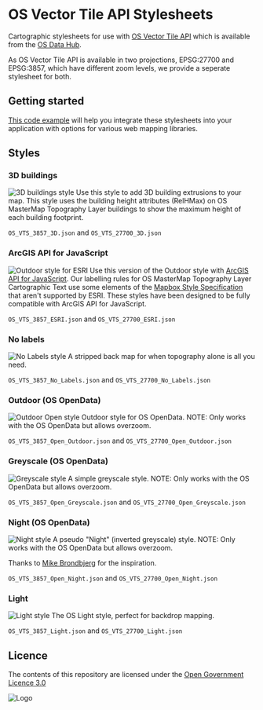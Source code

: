 # OS Vector Tile API Stylesheets
Cartographic stylesheets for use with [OS Vector Tile API](https://osdatahub.os.uk/docs/vts/overview) which is available from the [OS Data Hub](https://osdatahub.os.uk/).

As OS Vector Tile API is available in two projections, EPSG:27700 and EPSG:3857, which have different zoom levels, we provide a seperate stylesheet for both.

## Getting started
[This code example](https://labs.os.uk/public/os-data-hub-examples/os-vector-tile-api/vts-example-custom-style) will help you integrate these stylesheets into your application with options for various web mapping libraries.

## Styles

### 3D buildings
![3D buildings style](https://raw.githubusercontent.com/OrdnanceSurvey/OS-Vector-Tile-API-Stylesheets/master/img/3D.png)
Use this style to add 3D building extrusions to your map. 
This style uses the building height attributes (RelHMax) on OS MasterMap Topography Layer buildings to show the maximum height of each building footprint.

`OS_VTS_3857_3D.json` and `OS_VTS_27700_3D.json`

### ArcGIS API for JavaScript
![Outdoor style for ESRI](https://raw.githubusercontent.com/OrdnanceSurvey/OS-Vector-Tile-API-Stylesheets/master/img/ESRI.png)
Use this version of the Outdoor style with [ArcGIS API for JavaScript](https://developers.arcgis.com/javascript/).
Our labelling rules for OS MasterMap Topography Layer Cartographic Text use some elements of the [Mapbox Style Specification](https://docs.mapbox.com/mapbox-gl-js/style-spec/) that aren't supported by ESRI. These styles have been designed to be fully compatible with ArcGIS API for JavaScript.

`OS_VTS_3857_ESRI.json` and `OS_VTS_27700_ESRI.json`

### No labels
![No Labels style](https://raw.githubusercontent.com/OrdnanceSurvey/OS-Vector-Tile-API-Stylesheets/master/img/No_Labels.png)
A stripped back map for when topography alone is all you need.

`OS_VTS_3857_No_Labels.json` and `OS_VTS_27700_No_Labels.json`

### Outdoor (OS OpenData)
![Outdoor Open style](https://raw.githubusercontent.com/OrdnanceSurvey/OS-Vector-Tile-API-Stylesheets/master/img/ESRI.png)
Outdoor style for OS OpenData.
NOTE: Only works with the OS OpenData but allows overzoom.

`OS_VTS_3857_Open_Outdoor.json` and `OS_VTS_27700_Open_Outdoor.json`

### Greyscale (OS OpenData)
![Greyscale style](https://raw.githubusercontent.com/OrdnanceSurvey/OS-Vector-Tile-API-Stylesheets/master/img/Greyscale.png)
A simple greyscale style.
NOTE: Only works with the OS OpenData but allows overzoom.

`OS_VTS_3857_Open_Greyscale.json` and `OS_VTS_27700_Open_Greyscale.json`

### Night (OS OpenData)
![Night style](https://raw.githubusercontent.com/OrdnanceSurvey/OS-Vector-Tile-API-Stylesheets/master/img/Night.png)
A pseudo "Night" (inverted greyscale) style.
NOTE: Only works with the OS OpenData but allows overzoom.

Thanks to [Mike Brondbjerg](https://twitter.com/mikebrondbjerg/status/1353765133558943745) for the inspiration.

`OS_VTS_3857_Open_Night.json` and `OS_VTS_27700_Open_Night.json`

### Light
![Light style](https://raw.githubusercontent.com/OrdnanceSurvey/OS-Vector-Tile-API-Stylesheets/master/img/Light.png)
The OS Light style, perfect for backdrop mapping.

`OS_VTS_3857_Light.json` and `OS_VTS_27700_Light.json`

## Licence

The contents of this repository are licensed under the [Open Government Licence 3.0](https://www.nationalarchives.gov.uk/doc/open-government-licence/version/)

![Logo](http://www.nationalarchives.gov.uk/images/infoman/ogl-symbol-41px-retina-black.png "OGL logo")
